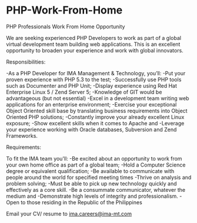 # PHP-Work-From-Home
PHP Professionals Work From Home Opportunity

We are seeking experienced PHP Developers to work as part of a global virtual development team building web applications. This is an excellent opportunity to broaden your experience and work with global innovators. 

Responsibilities: 

-As a PHP Developer for IMA Management & Technology, you’ll:
-Put your proven experience with PHP 5.3 to the test;
-Successfully use PHP tools such as Documenter and PHP Unit;
-Display experience using Red Hat Enterprise Linux 5 / Zend Server 5; 
-Knowledge of GIT would be advantageous (but not essential)
-Excel in a development team writing web applications for an enterprise environment;
-Exercise your exceptional Object Oriented skill base by translating business requirements into Object Oriented PHP solutions;
-Constantly improve your already excellent Linux exposure;
-Show excellent skills when it comes to Apache and
-Leverage your experience working with Oracle databases, Subversion and Zend Frameworks.

Requirements:

To fit the IMA team you'll:
-Be excited about an opportunity to work from your own home office as part of a global team;
-Hold a Computer Science degree or equivalent qualification;
-Be available to communicate with people around the world for specified meeting times
-Thrive on analysis and problem solving; 
-Must be able to pick up new technology quickly and effectively as a core skill.
-Be a consummate communicator, whatever the medium and
-Demonstrate high levels of integrity and professionalism.
-Open to those residing in the Republic of the Philippines


Email your CV/ resume to ima.careers@ima-mt.com

